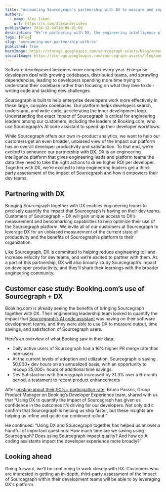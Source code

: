 ```yaml
---
title: "Announcing Sourcegraph’s partnership with DX to measure and improve developer productivity"
authors:
  - name: Alex Isken
    url: https://x.com/Alexanderisken
publishDate: 2024-12-04T10:00-01:00
description: "We’re partnering with DX, the engineering intelligence platform, to help teams understand how Sourcegraph can empower their developers."
tags: [blog]
slug: 'announcing-our-partnership-with-dx'
published: true
heroImage: https://storage.googleapis.com/sourcegraph-assets/blog/announcing-our-partnership-with-dx/Sourcegraph-DX-partnership-og.png
socialImage: https://storage.googleapis.com/sourcegraph-assets/blog/announcing-our-partnership-with-dx/Sourcegraph-DX-partnership-og.png
---
```


Software development becomes more complex every year. Enterprise developers deal with growing codebases, distributed teams, and sprawling dependencies, leading to developers spending more time trying to understand their codebase rather than focusing on what they love to do - writing code and tackling new challenges. 
 
Sourcegraph is built to help enterprise developers work more effectively in these large, complex codebases. Our platform helps developers search, understand, and write code, accelerating the inner development loop. Understanding the exact impact of Sourcegraph is critical for engineering leaders among our customers, including the leaders at Booking.com, who use Sourcegraph’s AI code assistant to speed up their developer workflows. 

While Sourcegraph offers our own in-product analytics, we want to help our customers get an even broader, unbiased view of the impact our platform has on overall developer productivity and satisfaction. To that end, we’re excited to announce our partnership with [DX](https://getdx.com/). DX is an engineering intelligence platform that gives engineering leads and platform teams the data they need to take the right actions to drive higher ROI per developer. Together with DX, we’re excited to help engineering leaders get a third-party assessment of the impact of Sourcegraph and how it empowers their dev teams.

## Partnering with DX

Bringing Sourcegraph together with DX enables engineering teams to precisely quantify the impact that Sourcegraph is having on their dev teams. Customers of Sourcegraph + DX will gain unique access to DX’s measurement and benchmarking capabilities to help optimize their use of the Sourcegraph platform. We invite all of our customers at Sourcegraph to leverage DX for an unbiased measurement of the current state of productivity and the benefits of Sourcegraph’s platform to their organization.

Like Sourcegraph, DX is committed to helping reduce engineering toil and increase velocity for dev teams, and we’re excited to partner with them. As a part of this partnership, DX will also broadly study Sourcegraph’s impact on developer productivity, and they’ll share their learnings with the broader engineering community. 

## Customer case study: Booking.com’s use of Sourcegraph + DX

Booking.com is already seeing the benefits of bringing Sourcegraph together with DX. Their engineering leadership team looked to quantify the impact that [Sourcegraph’s AI code assistant](https://sourcegraph.com/cody) was having on their software development teams, and they were able to use DX to measure output, time savings, and satisfaction of Sourcegraph users.

Here’s an overview of what Booking saw in their data:

- Daily active users of Sourcegraph had a 16% higher PR merge rate than non-users
- At the current levels of adoption and utilization, Sourcegraph is saving 50,000+ dev hours on an annualized basis, with an opportunity to recoup 25,000+ hours of additional time savings.
- Dev Satisfaction with Sourcegraph increased by 31.3% over a 6-month period, a testament to recent product enhancements

After [posting about their 90%+ participation rate](https://www.linkedin.com/posts/beganovicemir_at-bookingcom-weve-recently-closed-our-activity-7262478689274118148-pjFB?utm_source=share&utm_medium=member_desktop), Bruno Passos, Group Product Manager on Booking’s Developer Experience team, shared with us that “Using DX to quantify the impact of Sourcegraph has given us confidence in the outcomes it’s driving for our developers. Not only did it confirm that Sourcegraph is helping us ship faster, but these insights are helping us refine and guide our continued rollout.”

He continued: “Using DX and Sourcegraph together has helped us answer a handful of important questions: How much time are we saving using Sourcegraph? Does using Sourcegraph impact quality? And how do AI coding assistants impact the developer experience more broadly?”

## Looking ahead

Going forward, we’ll be continuing to work closely with DX. Customers who are interested in getting an in-depth, third-party assessment of the impact of Sourcegraph within their development teams will be able to by leveraging DX's platform.
